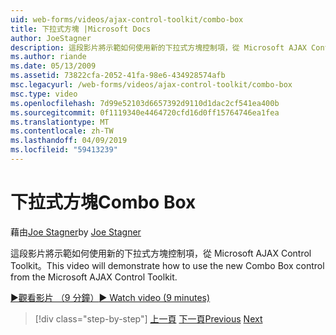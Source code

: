 ```yaml
---
uid: web-forms/videos/ajax-control-toolkit/combo-box
title: 下拉式方塊 |Microsoft Docs
author: JoeStagner
description: 這段影片將示範如何使用新的下拉式方塊控制項，從 Microsoft AJAX Control Toolkit。
ms.author: riande
ms.date: 05/13/2009
ms.assetid: 73822cfa-2052-41fa-98e6-434928574afb
msc.legacyurl: /web-forms/videos/ajax-control-toolkit/combo-box
msc.type: video
ms.openlocfilehash: 7d99e52103d6657392d9110d1dac2cf541ea400b
ms.sourcegitcommit: 0f1119340e4464720cfd16d0ff15764746ea1fea
ms.translationtype: MT
ms.contentlocale: zh-TW
ms.lasthandoff: 04/09/2019
ms.locfileid: "59413239"
---
```

# <a name="combo-box"></a><span data-ttu-id="4db9c-103">下拉式方塊</span><span class="sxs-lookup"><span data-stu-id="4db9c-103">Combo Box</span></span>

<span data-ttu-id="4db9c-104">藉由[Joe Stagner](https://github.com/JoeStagner)</span><span class="sxs-lookup"><span data-stu-id="4db9c-104">by [Joe Stagner](https://github.com/JoeStagner)</span></span>

<span data-ttu-id="4db9c-105">這段影片將示範如何使用新的下拉式方塊控制項，從 Microsoft AJAX Control Toolkit。</span><span class="sxs-lookup"><span data-stu-id="4db9c-105">This video will demonstrate how to use the new Combo Box control from the Microsoft AJAX Control Toolkit.</span></span>

[<span data-ttu-id="4db9c-106">&#9654;觀看影片 （9 分鐘）</span><span class="sxs-lookup"><span data-stu-id="4db9c-106">&#9654; Watch video (9 minutes)</span></span>](https://channel9.msdn.com/Blogs/ASP-NET-Site-Videos/combo-box)

> [!div class="step-by-step"]
> <span data-ttu-id="4db9c-107">[上一頁](color-picker.md)
> [下一頁](editor-control.md)</span><span class="sxs-lookup"><span data-stu-id="4db9c-107">[Previous](color-picker.md)
[Next](editor-control.md)</span></span>
